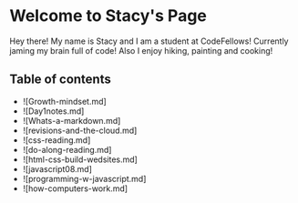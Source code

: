 # Welcome to Stacy's Page

Hey there! My name is Stacy and I am a student at CodeFellows! Currently jaming my brain full of code! Also I enjoy hiking, painting and cooking!

## Table of contents

- ![Growth-mindset.md]
- ![Day1notes.md]
- ![Whats-a-markdown.md]
- ![revisions-and-the-cloud.md]
- ![css-reading.md]
- ![do-along-reading.md]
- ![html-css-build-wedsites.md]
- ![javascript08.md]
- ![programming-w-javascript.md]
- ![how-computers-work.md]

